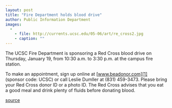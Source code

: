 ```yaml
---
layout: post
title: "Fire Department holds blood drive"
author: Public Information Department
images:
  -
    - file: http://currents.ucsc.edu/05-06/art/re_cross2.jpg
    - caption: ""
---
```


The UCSC Fire Department is sponsoring a Red Cross blood drive on Thursday, January 19, from 10:30 a.m. to 3:30 p.m. at the campus fire station.

To make an appointment, sign up online at [www.beadonor.com][1] (sponsor code: UCSC) or call Leslie Dumller at (831) 459-3473. Please bring your Red Cross donor ID or a photo ID. The Red Cross advises that you eat a good meal and drink plenty of fluids before donating blood.

[1]: http://www.beadonor.com

[source](http://www1.ucsc.edu/currents/05-06/01-16/brief-blood.asp "Permalink to brief-blood")
